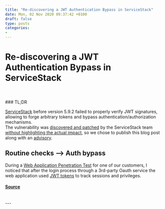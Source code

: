 ```yaml
---
title: "Re-discovering a JWT Authentication Bypass in ServiceStack"
date: Mon, 02 Nov 2020 09:37:42 +0100
draft: false
type: posts
categories: 
- 
---
```

# Re-discovering a JWT Authentication Bypass in ServiceStack

<br/>

<br/>
### TL;DR

[ServiceStack](https://servicestack.net) before version 5.9.2 failed to properly verify JWT signatures, allowing to forge arbitrary tokens and bypass authentication/authorization mechanisms.  
The vulnerability was [discovered and patched](https://github.com/ServiceStack/ServiceStack/commit/540d4060e877a03ae95343c1a8560a26768585ee) by the ServiceStack team [without highlighting the actual impact](https://docs.servicestack.net/jwt-authprovider#upgrade-to-v592), so we chose to publish this blog post along with an [advisory](https://www.shielder.com/advisories/servicestack-jwt-signature-verification-bypass/).

Routine checks –> Auth bypass
-----------------------------

During a [Web Application Penetration Test](https://www.shielder.com/services/application-security/) for one of our customers, I noticed that after the login process through a 3rd-party Oauth service the web application used [JWT tokens](https://tools.ietf.org/html/rfc7519) to track sessions and privileges.

#### [Source](https://www.shielder.com/blog/2020/11/re-discovering-a-jwt-authentication-bypass-in-servicestack/)

<br/>
---
